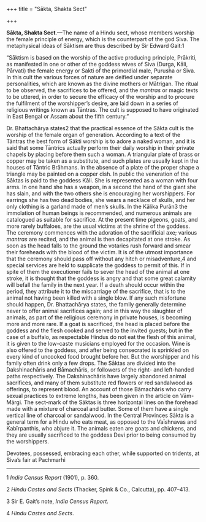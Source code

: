 +++
title = "Sākta, Shakta Sect"

+++

**Sākta, Shakta Sect**.—The name of a Hindu sect, whose members worship the female principle of energy, which is the counterpart of the god Siva. The metaphysical ideas of Sāktism are thus described by Sir Edward Gait:1 

“Sāktism is based on the worship of the active producing principle, Prākriti, as manifested in one or other of the goddess wives of Siva \(Durga, Kāli, Pārvati\) the female energy or Sakti of the primordial male, Purusha or Siva. In this cult the various forces of nature are deified under separate personalities, which are known as the divine mothers or Mātrigan. The ritual to be observed, the sacrifices to be offered, and the *mantras* or magic texts to be uttered, in order to secure the efficacy of the worship and to procure the fulfilment of the worshipper’s desire, are laid down in a series of religious writings known as Tāntras. The cult is supposed to have originated in East Bengal or Assam about the fifth century.” 

Dr. Bhattachārya states2 that the practical essence of the Sākta cult is the worship of the female organ of generation. According to a text of the Tāntras the best form of Sākti worship is to adore a naked woman, and it is said that some Tāntrics actually perform their daily worship in their private chapels by placing before them such a woman. A triangular plate of brass or copper may be taken as a substitute, and such plates are usually kept in the houses of Tāntric Brāhmans. In the absence of a plate of the proper shape a triangle may be painted on a copper dish. In public the veneration of the Sāktas is paid to the goddess Kāli. She is represented as a woman with four arms. In one hand she has a weapon, in a second the hand of the giant she has slain, and with the two others she is encouraging her worshippers. For earrings she has two dead bodies, she wears a necklace of skulls, and her only clothing is a garland made of men’s skulls. In the Kālika Purān3 the immolation of human beings is recommended, and numerous animals are catalogued as suitable for sacrifice. At the present time pigeons, goats, and more rarely buffaloes, are the usual victims at the shrine of the goddess. The ceremony commences with the adoration of the sacrificial axe; various *mantras* are recited, and the animal is then decapitated at one stroke. As soon as the head falls to the ground the votaries rush forward and smear their foreheads with the blood of the victim. It is of the utmost importance that the ceremony should pass off without any hitch or misadventure,4 and special services are held to supplicate the goddess to permit of this. If in spite of them the executioner fails to sever the head of the animal at one stroke, it is thought that the goddess is angry and that some great calamity will befall the family in the next year. If a death should occur within the period, they attribute it to the miscarriage of the sacrifice, that is to the animal not having been killed with a single blow. If any such misfortune should happen, Dr. Bhattachārya states, the family generally determine never to offer animal sacrifices again; and in this way the slaughter of animals, as part of the religious ceremony in private houses, is becoming more and more rare. If a goat is sacrificed, the head is placed before the goddess and the flesh cooked and served to the invited guests; but in the case of a buffalo, as respectable Hindus do not eat the flesh of this animal, it is given to the low-caste musicians employed for the occasion. Wine is also offered to the goddess, and after being consecrated is sprinkled on every kind of uncooked food brought before her. But the worshipper and his family often drink only a few drops. The Sāktas are divided into the Dakshinachāris and Bāmachāris, or followers of the right- and left-handed paths respectively. The Dakshinachāris have largely abandoned animal sacrifices, and many of them substitute red flowers or red sandalwood as offerings, to represent blood. An account of those Bāmachāris who carry sexual practices to extreme lengths, has been given in the article on Vām-Mārgi. The sect-mark of the Sāktas is three horizontal lines on the forehead made with a mixture of charcoal and butter. Some of them have a single vertical line of charcoal or sandalwood. In the Central Provinces Sākta is a general term for a Hindu who eats meat, as opposed to the Vaīshnavas and Kabīrpanthis, who abjure it. The animals eaten are goats and chickens, and they are usually sacrificed to the goddess Devi prior to being consumed by the worshippers. 

Devotees, possessed, embracing each other, while supported on tridents, at Siva’s fair at Pachmarhi

___________________

1 *India Census Report* \(1901\), p. 360. 

2 *Hindu Castes and Sects* \(Thacker, Spink & Co., Calcutta\), pp. 407–413. 

3 Sir E. Gait’s note, *India Census Report*. 

4 *Hindu Castes and Sects*. 

